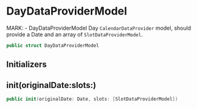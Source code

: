 # DayDataProviderModel

MARK: - DayDataProviderModel
Day `CalendarDataProvider` model,
should provide a Date and an array of `SlotDataProviderModel`.

``` swift
public struct DayDataProviderModel
```

## Initializers

## init(originalDate:slots:)

``` swift
public init(originalDate: Date, slots: [SlotDataProviderModel])
```
